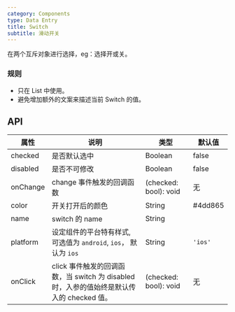 ```yaml
---
category: Components
type: Data Entry
title: Switch
subtitle: 滑动开关
---
```


在两个互斥对象进行选择，eg：选择开或关。

### 规则

- 只在 List 中使用。
- 避免增加额外的文案来描述当前 Switch 的值。

## API

| 属性 | 说明 | 类型 | 默认值 |
| --- | --- | --- | --- |
| checked | 是否默认选中 | Boolean | false |
| disabled | 是否不可修改 | Boolean | false |
| onChange | change 事件触发的回调函数 | (checked: bool): void | 无 |
| color | 开关打开后的颜色 | String | #4dd865 |
| name | switch 的 name | String |  |
| platform | 设定组件的平台特有样式, 可选值为 `android`, `ios`， 默认为 `ios` | String | `'ios'` |
| onClick | click 事件触发的回调函数，当 switch 为 disabled 时，入参的值始终是默认传入的 checked 值。 | (checked: bool): void | 无 |
